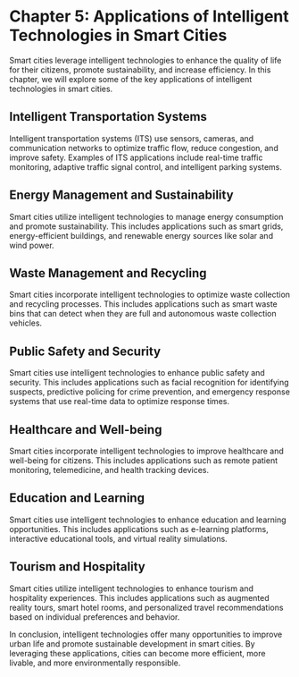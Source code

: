Chapter 5: Applications of Intelligent Technologies in Smart Cities
===================================================================

Smart cities leverage intelligent technologies to enhance the quality of life for their citizens, promote sustainability, and increase efficiency. In this chapter, we will explore some of the key applications of intelligent technologies in smart cities.

Intelligent Transportation Systems
----------------------------------

Intelligent transportation systems (ITS) use sensors, cameras, and communication networks to optimize traffic flow, reduce congestion, and improve safety. Examples of ITS applications include real-time traffic monitoring, adaptive traffic signal control, and intelligent parking systems.

Energy Management and Sustainability
------------------------------------

Smart cities utilize intelligent technologies to manage energy consumption and promote sustainability. This includes applications such as smart grids, energy-efficient buildings, and renewable energy sources like solar and wind power.

Waste Management and Recycling
------------------------------

Smart cities incorporate intelligent technologies to optimize waste collection and recycling processes. This includes applications such as smart waste bins that can detect when they are full and autonomous waste collection vehicles.

Public Safety and Security
--------------------------

Smart cities use intelligent technologies to enhance public safety and security. This includes applications such as facial recognition for identifying suspects, predictive policing for crime prevention, and emergency response systems that use real-time data to optimize response times.

Healthcare and Well-being
-------------------------

Smart cities incorporate intelligent technologies to improve healthcare and well-being for citizens. This includes applications such as remote patient monitoring, telemedicine, and health tracking devices.

Education and Learning
----------------------

Smart cities use intelligent technologies to enhance education and learning opportunities. This includes applications such as e-learning platforms, interactive educational tools, and virtual reality simulations.

Tourism and Hospitality
-----------------------

Smart cities utilize intelligent technologies to enhance tourism and hospitality experiences. This includes applications such as augmented reality tours, smart hotel rooms, and personalized travel recommendations based on individual preferences and behavior.

In conclusion, intelligent technologies offer many opportunities to improve urban life and promote sustainable development in smart cities. By leveraging these applications, cities can become more efficient, more livable, and more environmentally responsible.
